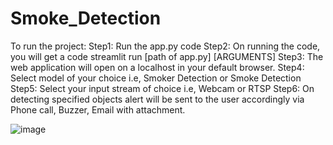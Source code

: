 # Smoke_Detection

To run the project:
Step1: Run the app.py code
Step2: On running the code, you will get a code 
      streamlit run [path of app.py] [ARGUMENTS]
Step3: The web application will open on a localhost in your default browser.
Step4: Select model of your choice i.e, Smoker Detection or Smoke Detection
Step5: Select your input stream of choice i.e, Webcam or RTSP 
Step6: On detecting specified objects alert will be sent to the user accordingly via Phone call, Buzzer, Email with attachment.

![image](https://github.com/OmkarDaivajna/Smoke_Detection/assets/117528879/4dc0e113-fd9b-44bd-9a8c-a1e8d187e334)


